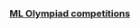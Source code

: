 ### [ML Olympiad competitions](https://www.kaggle.com/competitions?hostSegmentIdFilter=10&searchQuery=ml+olympiad)
